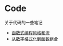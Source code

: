 # Code

关于代码的一些笔记

- [函数式编程风格和流](https://bencode.github.io/code/notebooks/index.html?path=functional-and-stream.ipynb)
- [从数字格式化到函数组合](https://bencode.github.io/code/notebooks/index.html?path=format-number.ipynb)
